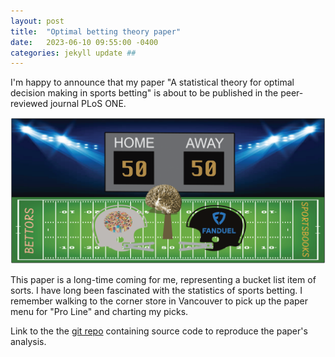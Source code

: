 ```yaml
---
layout: post
title:  "Optimal betting theory paper"
date:   2023-06-10 09:55:00 -0400
categories: jekyll update ##
---
```

I'm happy to announce that my paper "A statistical theory for optimal decision making in sports betting" is about to be 
published in the peer-reviewed journal PLoS ONE. 

![Diagram of sportsbook versus betting public](/docs/assets/final-artwork-2.png)

This paper is a long-time coming for me, representing a bucket list item of sorts. I have long been fascinated with the 
statistics of sports betting. I remember walking to the corner store in Vancouver to pick up the paper menu for "Pro Line" 
and charting my picks. 

Link to the the [git repo][optimal-betting-theory] containing source code to reproduce the paper's analysis.



[optimal-betting-theory]: https://github.com/dmochow/optimal_betting_theory
[Granger Components Analysis]: https://dmochow.github.io/gca

